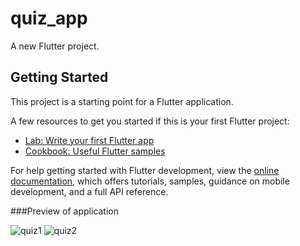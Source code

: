 # quiz_app

A new Flutter project.

## Getting Started

This project is a starting point for a Flutter application.

A few resources to get you started if this is your first Flutter project:

- [Lab: Write your first Flutter app](https://docs.flutter.dev/get-started/codelab)
- [Cookbook: Useful Flutter samples](https://docs.flutter.dev/cookbook)

For help getting started with Flutter development, view the
[online documentation](https://docs.flutter.dev/), which offers tutorials,
samples, guidance on mobile development, and a full API reference.

###Preview of application

![quiz1](https://github.com/23Coffee/Mobile_Application_Project/assets/122808660/1d0683b2-fbda-4833-8dbe-abf3ebd64595)
![quiz2](https://github.com/23Coffee/Mobile_Application_Project/assets/122808660/aadbdcdf-d5ba-48d5-a5f7-cba52fcfc119)
